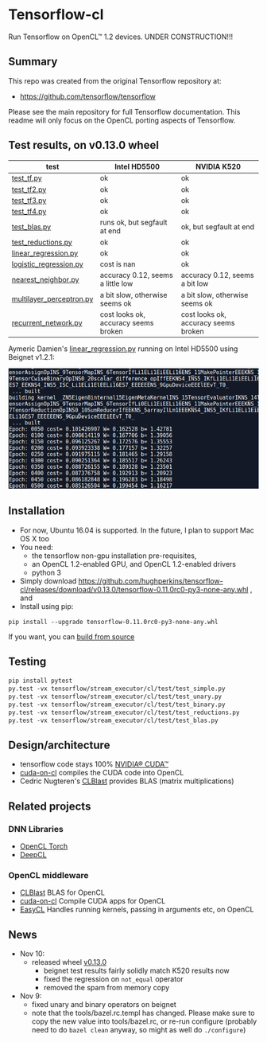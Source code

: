 # Tensorflow-cl

Run Tensorflow on OpenCL™ 1.2 devices.  UNDER CONSTRUCTION!!!

## Summary

This repo was created from the original Tensorflow repository at:

- https://github.com/tensorflow/tensorflow

Please see the main repository for full Tensorflow documentation.  This readme will only focus on the OpenCL porting aspects of Tensorflow.

## Test results, on v0.13.0 wheel

| test | Intel HD5500 | NVIDIA K520 |
|----- |-------|-----|
| [test_tf.py](https://github.com/hughperkins/tensorflow-cl/blob/v0.13.0/tensorflow/stream_executor/cl/test/test_tf.py) | ok | ok |
| [test_tf2.py](https://github.com/hughperkins/tensorflow-cl/blob/v0.13.0/tensorflow/stream_executor/cl/test/test_tf2.py) | ok | ok |
| [test_tf3.py](https://github.com/hughperkins/tensorflow-cl/blob/v0.13.0/tensorflow/stream_executor/cl/test/test_tf3.py) | ok | ok |
| [test_tf4.py](https://github.com/hughperkins/tensorflow-cl/blob/v0.13.0/tensorflow/stream_executor/cl/test/test_tf4.py) | ok | ok |
| [test_blas.py](https://github.com/hughperkins/tensorflow-cl/blob/v0.13.0/tensorflow/stream_executor/cl/test/test_blas.py) | runs ok, but segfault at end | ok, but segfault at end |
| [test_reductions.py](https://github.com/hughperkins/tensorflow-cl/blob/v0.13.0/tensorflow/stream_executor/cl/test/test_reductions.py) | ok | ok |
| [linear_regression.py](https://github.com/hughperkins/TensorFlow-Examples/blob/enforce-gpu/examples/2_BasicModels/linear_regression.py) | ok | ok |
| [logistic_regression.py](https://github.com/hughperkins/TensorFlow-Examples/blob/enforce-gpu/examples/2_BasicModels/logistic_regression.py) | cost is nan | ok |
| [nearest_neighbor.py](https://github.com/hughperkins/TensorFlow-Examples/blob/enforce-gpu/examples/2_BasicModels/nearest_neighbor.py) | accuracy 0.12, seems a little low | accuracy 0.12, seems a bit low |
| [multilayer_perceptron.py](https://github.com/hughperkins/TensorFlow-Examples/blob/enforce-gpu/examples/3_NeuralNetworks/multilayer_perceptron.py) | a bit slow, otherwise seems ok | a bit slow, otherwise seems ok |
| [recurrent_network.py](https://github.com/hughperkins/TensorFlow-Examples/blob/enforce-gpu/examples/3_NeuralNetworks/recurrent_network.py) | cost looks ok, accuracy seems broken | cost looks ok, accuracy seems broken |

Aymeric Damien's [linear_regression.py](https://github.com/hughperkins/TensorFlow-Examples/blob/enforce-gpu/examples/2_BasicModels/linear_regression.py) running on Intel HD5500 using Beignet v1.2.1:

<img src="doc/img/linearregressiononbeignet_hd5500.png?raw=true" width="600" />

## Installation 

- For now, Ubuntu 16.04 is supported.  In the future, I plan to support Mac OS X too
- You need:
  - the tensorflow non-gpu installation pre-requisites,
   - an OpenCL 1.2-enabled GPU, and  OpenCL 1.2-enabled drivers
   - python 3
- Simply download https://github.com/hughperkins/tensorflow-cl/releases/download/v0.13.0/tensorflow-0.11.0rc0-py3-none-any.whl , and
- Install using pip:
```
pip install --upgrade tensorflow-0.11.0rc0-py3-none-any.whl
```

If you want, you can [build from source](doc/build-from-source.md)

## Testing

```
pip install pytest
py.test -vx tensorflow/stream_executor/cl/test/test_simple.py
py.test -vx tensorflow/stream_executor/cl/test/test_unary.py
py.test -vx tensorflow/stream_executor/cl/test/test_binary.py
py.test -vx tensorflow/stream_executor/cl/test/test_reductions.py
py.test -vx tensorflow/stream_executor/cl/test/test_blas.py
```

## Design/architecture

- tensorflow code stays 100% [NVIDIA® CUDA™](https://www.nvidia.com/object/cuda_home_new.html)
- [cuda-on-cl](https://github.com/hughperkins/cuda-on-cl) compiles the CUDA code into OpenCL
- Cedric Nugteren's [CLBlast](https://github.com/CNugteren/CLBlast) provides BLAS (matrix multiplications)

## Related projects

### DNN Libraries
- [OpenCL Torch](https://github.com/hughperkins/distro-cl)
- [DeepCL](https://github.com/hughperkins/DeepCL)

### OpenCL middleware
- [CLBlast](https://github.com/CNugteren/CLBlast) BLAS for OpenCL
- [cuda-on-cl](https://github.com/hughperkins/cuda-on-cl)  Compile CUDA apps for OpenCL
- [EasyCL](https://github.com/hughperkins/EasyCL)   Handles running kernels, passing in arguments etc, on OpenCL

## News

- Nov 10:
  - released wheel [v0.13.0](https://github.com/hughperkins/tensorflow-cl/releases/download/v0.13.0/tensorflow-0.11.0rc0-py3-none-any.whl)
     - beignet test results fairly solidly match K520 results now
     - fixed the regression on `not_equal` operator
     - removed the spam from memory copy  
- Nov 9:
  - fixed unary and binary operators on beignet
  - note that the tools/bazel.rc.templ has changed.  Please make sure to copy the new value into tools/bazel.rc, or re-run configure (probably need to do `bazel clean` anyway, so might as well do `./configure`)
